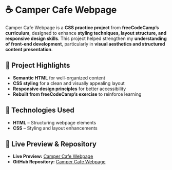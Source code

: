 # ☕ Camper Cafe Webpage  

Camper Cafe Webpage is a **CSS practice project** from **freeCodeCamp’s curriculum**, designed to enhance **styling techniques, layout structure, and responsive design skills**. This project helped strengthen my **understanding of front-end development**, particularly in **visual aesthetics and structured content presentation**.  

## 📌 Project Highlights  
- **Semantic HTML** for well-organized content  
- **CSS styling** for a clean and visually appealing layout  
- **Responsive design principles** for better accessibility  
- **Rebuilt from freeCodeCamp’s exercise** to reinforce learning  

## 🚀 Technologies Used  
- **HTML** – Structuring webpage elements  
- **CSS** – Styling and layout enhancements  


## 🔗 Live Preview & Repository  
- **Live Preview:** [Camper Cafe Webpage](https://vaibhavpatilviv23.github.io/Camper-Cafe-Webpage/)  
- **GitHub Repository:** [Camper Cafe Webpage](https://github.com/vaibhavpatilviv23/Camper-Cafe-Webpage)  

